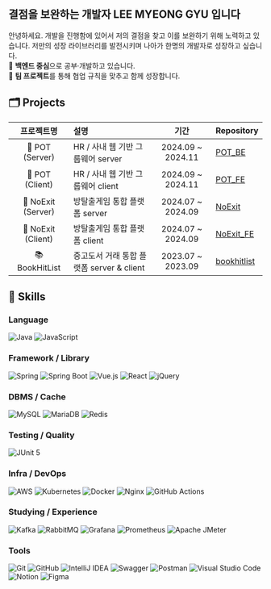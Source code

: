 ## 결점을 보완하는 개발자 LEE MYEONG GYU 입니다
안녕하세요. 개발을 진행함에 있어서 저의 결점을 찾고 이를 보완하기 위해 노력하고 있습니다. 저만의 성장 라이브러리를 발전시키며 나아가 한명의 개발자로 성장하고 싶습니다.
</br>
 🎯 **백엔드 중심**으로 공부·개발하고 있습니다.</br>
 🤝 **팀 프로젝트**를 통해 협업 규칙을 맞추고 함께 성장합니다. 
 </br>
 
## 🗂️ Projects

| 프로젝트명 | 설명 | 기간 | Repository |
|:--:|:--|:--:|:--|
| 🏢 POT (Server)  | HR / 사내 웹 기반 그룹웨어 server  | 2024.09 ~ 2024.11 | [POT_BE](https://github.com/leem5514/POT_BE) |
| 🏢 POT (Client)  | HR / 사내 웹 기반 그룹웨어 client  | 2024.09 ~ 2024.11 | [POT_FE](https://github.com/leem5514/POT_FE) |
| 🧩 NoExit (Server) | 방탈출게임 통합 플랫폼 server | 2024.07 ~ 2024.09 | [NoExit](https://github.com/leem5514/NoExit) |
| 🧩 NoExit (Client) | 방탈출게임 통합 플랫폼 client | 2024.07 ~ 2024.09 | [NoExit_FE](https://github.com/leem5514/NoExit_FE) |
| 📚 BookHitList     | 중고도서 거래 통합 플랫폼 server & client | 2023.07 ~ 2023.09 | [bookhitlist](https://github.com/leem5514/bookhitlistProject) |





## 🧰 Skills

### Language
![Java](https://img.shields.io/badge/Java-007396?style=for-the-badge&logo=openjdk&logoColor=white)
![JavaScript](https://img.shields.io/badge/JavaScript-F7DF1E?style=for-the-badge&logo=javascript&logoColor=000)
### Framework / Library
![Spring](https://img.shields.io/badge/Spring-6DB33F?style=for-the-badge&logo=spring&logoColor=white)
![Spring Boot](https://img.shields.io/badge/Spring%20Boot-6DB33F?style=for-the-badge&logo=springboot&logoColor=white)
![Vue.js](https://img.shields.io/badge/Vue.js-4FC08D?style=for-the-badge&logo=vuedotjs&logoColor=white)
![React](https://img.shields.io/badge/React-61DAFB?style=for-the-badge&logo=react&logoColor=000)
![jQuery](https://img.shields.io/badge/jQuery-0769AD?style=for-the-badge&logo=jquery&logoColor=white)

### DBMS / Cache
![MySQL](https://img.shields.io/badge/MySQL-4479A1?style=for-the-badge&logo=mysql&logoColor=white)
![MariaDB](https://img.shields.io/badge/MariaDB-003545?style=for-the-badge&logo=mariadb&logoColor=white)
![Redis](https://img.shields.io/badge/Redis-DC382D?style=for-the-badge&logo=redis&logoColor=white)
### Testing / Quality
![JUnit 5](https://img.shields.io/badge/JUnit%205-25A162?style=for-the-badge&logo=junit5&logoColor=white)
### Infra / DevOps
![AWS](https://img.shields.io/badge/AWS-232F3E?style=for-the-badge&logo=amazon-aws&logoColor=white)
![Kubernetes](https://img.shields.io/badge/Kubernetes-326CE5?style=for-the-badge&logo=kubernetes&logoColor=white)
![Docker](https://img.shields.io/badge/Docker-2496ED?style=for-the-badge&logo=docker&logoColor=white)
![Nginx](https://img.shields.io/badge/Nginx-009639?style=for-the-badge&logo=nginx&logoColor=white)
![GitHub Actions](https://img.shields.io/badge/GitHub%20Actions-2088FF?style=for-the-badge&logo=githubactions&logoColor=white)
### Studying / Experience
![Kafka](https://img.shields.io/badge/Kafka-231F20?style=for-the-badge&logo=apachekafka&logoColor=white)
![RabbitMQ](https://img.shields.io/badge/RabbitMQ-FF6600?style=for-the-badge&logo=rabbitmq&logoColor=white)
![Grafana](https://img.shields.io/badge/Grafana-F46800?style=for-the-badge&logo=grafana&logoColor=white)
![Prometheus](https://img.shields.io/badge/Prometheus-E6522C?style=for-the-badge&logo=prometheus&logoColor=white)
![Apache JMeter](https://img.shields.io/badge/Apache%20JMeter-D22128?style=for-the-badge&logo=apachejmeter&logoColor=white)
### Tools
![Git](https://img.shields.io/badge/Git-F05032?style=for-the-badge&logo=git&logoColor=white)
![GitHub](https://img.shields.io/badge/GitHub-181717?style=for-the-badge&logo=github&logoColor=white)
![IntelliJ IDEA](https://img.shields.io/badge/IntelliJ%20IDEA-000000?style=for-the-badge&logo=intellijidea&logoColor=white)
![Swagger](https://img.shields.io/badge/Swagger-85EA2D?style=for-the-badge&logo=swagger&logoColor=000000)
![Postman](https://img.shields.io/badge/Postman-FF6C37?style=for-the-badge&logo=postman&logoColor=white)
![Visual Studio Code](https://img.shields.io/badge/Visual%20Studio%20Code-007ACC?style=for-the-badge&logo=visualstudiocode&logoColor=white)
![Notion](https://img.shields.io/badge/Notion-000000?style=for-the-badge&logo=notion&logoColor=white)
![Figma](https://img.shields.io/badge/Figma-F24E1E?style=for-the-badge&logo=figma&logoColor=white)
<!--
**leem5514/leem5514** is a ✨ _special_ ✨ repository because its `README.md` (this file) appears on your GitHub profile.

Here are some ideas to get you started:

- 🔭 I’m currently working on ...
- 🌱 I’m currently learning ...
- 👯 I’m looking to collaborate on ...
- 🤔 I’m looking for help with ...
- 💬 Ask me about ...
- 📫 How to reach me: ...
- 😄 Pronouns: ...
- ⚡ Fun fact: ...
-->
